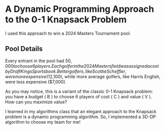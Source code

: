 # A Dynamic Programming Approach to the 0-1 Knapsack Problem

I used this approach to win a 2024 Masters Tournament pool.

## Pool Details

Every entrant in the pool had $50,000 to choose 6 players. Each golfer in the 2024 Masters field was assigned a cost by DraftKings Sportsbook. Better golfers, like Scottie Scheffler, were more expensive ($12,100), while more average golfers, like Harris English, were less expensive ($7,000).

As you may notice, this is a variant of the classic 0-1 Knapsack problem: you have a budget \( B \) to choose 6 players of cost \( C \) and value \( V \). How can you maximize value?

I learned in my algorithms class that an elegant approach to the Knapsack problem is a dynamic programming algorithm. So, I implemented a 3D-DP algorithm to choose my team for me!
